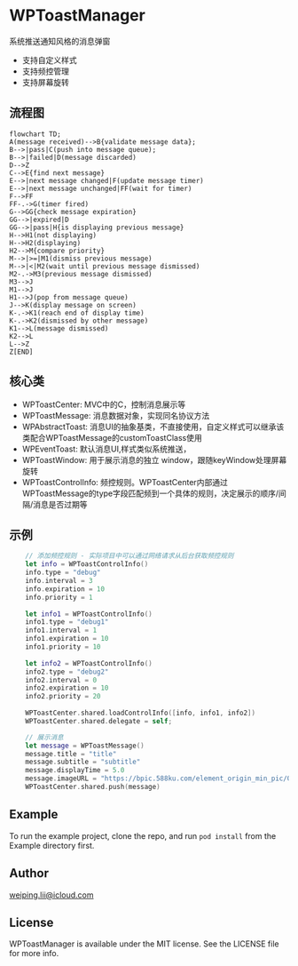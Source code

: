 # WPToastManager
系统推送通知风格的消息弹窗
- 支持自定义样式
- 支持频控管理
- 支持屏幕旋转

## 流程图
``` mermaid
flowchart TD;
A(message received)-->B{validate message data};
B-->|pass|C(push into message queue);
B-->|failed|D(message discarded)
D-->Z
C-->E{find next message}
E-->|next message changed|F(update message timer)
E-->|next message unchanged|FF(wait for timer)
F-->FF
FF-.->G(timer fired)
G-->GG{check message expiration}
GG-->|expired|D
GG-->|pass|H{is displaying previous message}
H-->H1(not displaying)
H-->H2(displaying)
H2-->M{compare priority}
M-->|>=|M1(dismiss previous message)
M-->|<|M2(wait until previous message dismissed)
M2-.->M3(previous message dismissed)
M3-->J
M1-->J
H1-->J(pop from message queue)
J-->K(display message on screen)
K-.->K1(reach end of display time)
K-.->K2(dismissed by other message)
K1-->L(message dismissed)
K2-->L
L-->Z
Z[END]
```


## 核心类
- WPToastCenter: MVC中的C，控制消息展示等
- WPToastMessage: 消息数据对象，实现同名协议方法
- WPAbstractToast: 消息UI的抽象基类，不直接使用，自定义样式可以继承该类配合WPToastMessage的customToastClass使用
- WPEventToast: 默认消息UI,样式类似系统推送，
- WPToastWindow: 用于展示消息的独立 window，跟随keyWindow处理屏幕旋转
- WPToastControlInfo: 频控规则。WPToastCenter内部通过WPToastMessage的type字段匹配频到一个具体的规则，决定展示的顺序/间隔/消息是否过期等

## 示例
``` swift
    // 添加频控规则 - 实际项目中可以通过网络请求从后台获取频控规则
    let info = WPToastControlInfo()
    info.type = "debug"
    info.interval = 3
    info.expiration = 10
    info.priority = 1
    
    let info1 = WPToastControlInfo()
    info1.type = "debug1"
    info1.interval = 1
    info1.expiration = 10
    info1.priority = 10
    
    let info2 = WPToastControlInfo()
    info2.type = "debug2"
    info2.interval = 0
    info2.expiration = 10
    info2.priority = 20
    
    WPToastCenter.shared.loadControlInfo([info, info1, info2])
    WPToastCenter.shared.delegate = self;

    // 展示消息
    let message = WPToastMessage()
    message.title = "title"
    message.subtitle = "subtitle"
    message.displayTime = 5.0
    message.imageURL = "https://bpic.588ku.com/element_origin_min_pic/00/92/57/9856f2293341d6f.jpg"
    WPToastCenter.shared.push(message)
```

## Example

To run the example project, clone the repo, and run `pod install` from the Example directory first.

## Author

weiping.lii@icloud.com

## License

WPToastManager is available under the MIT license. See the LICENSE file for more info.
